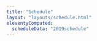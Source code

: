 ```yaml
---
title: "Schedule"
layout: "layouts/schedule.html"
eleventyComputed:
  scheduleData: "2019schedule"
---
```

